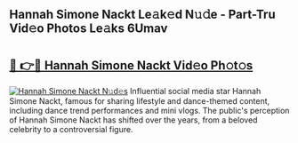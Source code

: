 ## Hannah Simone Nackt Le𝚊k𝚎d N𝚞𝚍e - Part-Tru Vid𝚎o Photos Le𝚊ks 6Umav

# <h2><a href="http://fb0sz3.evod.top/?m=Hannah+Simone+Nackt">🔗 👉🔴 Hannah Simone Nackt Vid𝚎o Ph𝚘t𝚘s</a></h2>

[![Hannah Simone Nackt N𝚞d𝚎s](https://i.imgur.com/8V9OHl7.gif)](http://fb0sz3.evod.top/?m=Hannah+Simone+Nackt)
Influential social media star Hannah Simone Nackt, famous for sharing lifestyle and dance-themed content, including dance trend performances and mini vlogs. The public's perception of Hannah Simone Nackt has shifted over the years, from a beloved celebrity to a controversial figure. 
